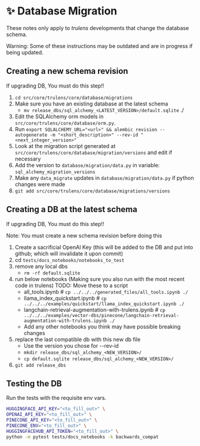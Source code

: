 # ✨ Database Migration

These notes only apply to _trulens_ developments that change the database
schema.

Warning:
   Some of these instructions may be outdated and are in progress if being updated.

## Creating a new schema revision

If upgrading DB, You must do this step!!

1. `cd src/core/trulens/core/database/migrations`
1. Make sure you have an existing database at the latest schema
    * `mv
      release_dbs/sql_alchemy_<LATEST_VERSION>/default.sqlite`
      ./
1. Edit the SQLAlchemy orm models in `src/core/trulens/core/database/orm.py`.
1. Run `export SQLALCHEMY_URL="<url>" && alembic revision --autogenerate -m
   "<short_description>" --rev-id "<next_integer_version>"`
1. Look at the migration script generated at `src/core/trulens/core/database/migration/versions` and edit if
   necessary
1. Add the version to `database/migration/data.py` in variable:
   `sql_alchemy_migration_versions`
1. Make any `data_migrate` updates in `database/migration/data.py` if python changes
   were made
1. `git add src/core/trulens/core/database/migrations/versions`

## Creating a DB at the latest schema

If upgrading DB, You must do this step!!

Note: You must create a new schema revision before doing this

1. Create a sacrificial OpenAI Key (this will be added to the DB and put into
   github; which will invalidate it upon commit)
1. cd `tests/docs_notebooks/notebooks_to_test`
1. remove any local dbs
    * `rm -rf default.sqlite`
1. run below notebooks (Making sure you also run with the most recent code in
   trulens) TODO: Move these to a script
    * all_tools.ipynb # `cp ../../../generated_files/all_tools.ipynb ./`
    * llama_index_quickstart.ipynb # `cp
      ../../../examples/quickstart/llama_index_quickstart.ipynb ./`
    * langchain-retrieval-augmentation-with-trulens.ipynb # `cp
      ../../../examples/vector-dbs/pinecone/langchain-retrieval-augmentation-with-trulens.ipynb
      ./`
    * Add any other notebooks you think may have possible breaking changes
1. replace the last compatible db with this new db file
    * Use the version you chose for --rev-id
    * `mkdir release_dbs/sql_alchemy_<NEW_VERSION>/`
    * `cp default.sqlite
      release_dbs/sql_alchemy_<NEW_VERSION>/`
1. `git add release_dbs`

## Testing the DB

Run the tests with the requisite env vars.

   ```bash
   HUGGINGFACE_API_KEY="<to_fill_out>" \
   OPENAI_API_KEY="<to_fill_out>" \
   PINECONE_API_KEY="<to_fill_out>" \
   PINECONE_ENV="<to_fill_out>" \
   HUGGINGFACEHUB_API_TOKEN="<to_fill_out>" \
   python -m pytest tests/docs_notebooks -k backwards_compat
   ```
